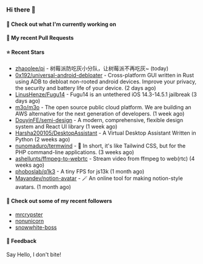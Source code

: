 ### Hi there 👋

#### 👷 Check out what I'm currently working on

#### 🔨 My recent Pull Requests


#### ⭐ Recent Stars

- [zhaoolee/pi](https://github.com/zhaoolee/pi) - 树莓派防吃灰小分队，让树莓派不再吃灰~ (today)
- [0x192/universal-android-debloater](https://github.com/0x192/universal-android-debloater) - Cross-platform GUI written in Rust using ADB to debloat non-rooted android devices. Improve your privacy, the security and battery life of your device. (2 days ago)
- [LinusHenze/Fugu14](https://github.com/LinusHenze/Fugu14) - Fugu14 is an untethered iOS 14.3-14.5.1 jailbreak (3 days ago)
- [m3o/m3o](https://github.com/m3o/m3o) - The open source public cloud platform. We are building an AWS alternative for the next generation of developers. (1 week ago)
- [DouyinFE/semi-design](https://github.com/DouyinFE/semi-design) - A modern, comprehensive, flexible design system and React UI library (1 week ago)
- [Harsha200105/DesktopAssistant](https://github.com/Harsha200105/DesktopAssistant) - A Virtual Desktop Assistant Written in Python (2 weeks ago)
- [nunomaduro/termwind](https://github.com/nunomaduro/termwind) - 🍃 In short, it&#39;s like Tailwind CSS, but for the PHP command-line applications.  (3 weeks ago)
- [ashellunts/ffmpeg-to-webrtc](https://github.com/ashellunts/ffmpeg-to-webrtc) - Stream video from ffmpeg to web(rtc) (4 weeks ago)
- [phoboslab/q1k3](https://github.com/phoboslab/q1k3) - A tiny FPS for js13k (1 month ago)
- [Mayandev/notion-avatar](https://github.com/Mayandev/notion-avatar) - 🪄 An online tool for making notion-style avatars. (1 month ago)

#### 👯 Check out some of my recent followers

- [mrcrypster](https://github.com/mrcrypster)
- [nonunicorn](https://github.com/nonunicorn)
- [snowwhite-boss](https://github.com/snowwhite-boss)

#### 💬 Feedback

Say Hello, I don't bite!